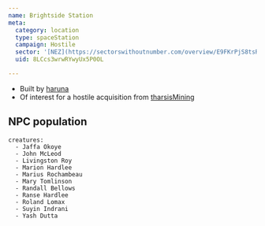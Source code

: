 ```yaml
---
name: Brightside Station
meta:
  category: location
  type: spaceStation
  campaign: Hostile
  sector: '[NEZ](https://sectorswithoutnumber.com/overview/E9FKrPjS8tsRmoryYMpe)'
  uid: 8LCcs3wrwRYwyUx5P0OL

---
```


- Built by [haruna](../factions/haruna.md)
- Of interest for a hostile acquisition from [tharsisMining](../factions/tharsisMining.md) 

## NPC population

```encounter
creatures:
  - Jaffa Okoye
  - John McLeod
  - Livingston Roy
  - Marion Hardlee
  - Marius Rochambeau
  - Mary Tomlinson
  - Randall Bellows
  - Ranse Hardlee
  - Roland Lomax
  - Suyin Indrani
  - Yash Dutta
```
